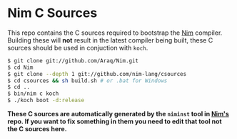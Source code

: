 # Nim C Sources

This repo contains the C sources required to bootstrap the [Nim](https://github.com/Araq/Nim/)
compiler. Building these will **not** result in the latest compiler
being built, these C sources should be used in conjuction with ``koch``.

```bash
$ git clone git://github.com/Araq/Nim.git
$ cd Nim
$ git clone --depth 1 git://github.com/nim-lang/csources
$ cd csources && sh build.sh # or .bat for Windows
$ cd ..
$ bin/nim c koch
$ ./koch boot -d:release
```

**These C sources are automatically generated by the ``niminst`` tool in [Nim's](https://github.com/Araq/Nim) repo. If you want to fix something in them you need to edit that tool not the C sources here.**
